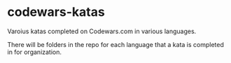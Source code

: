 # codewars-katas

Varoius katas completed on Codewars.com in various languages.

 There will be folders in the repo for each language that a kata is completed in for organization.
